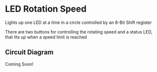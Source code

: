 # LED Rotation Speed

Lights up one LED at a time in a circle controlled by an 8-Bit Shift register

There are two buttons for controlling the rotating speed and a status LED, that lits up when a speed limit is reached

## Circuit Diagram
Coming Soon!

